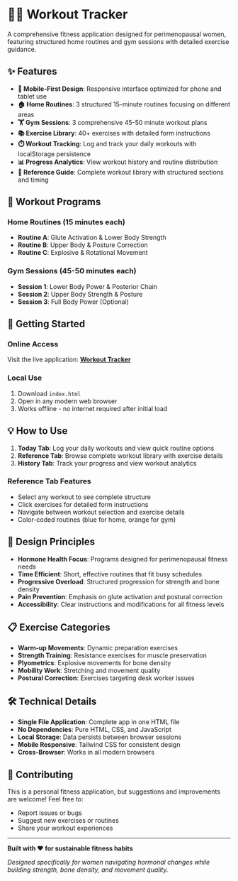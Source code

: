 # 🏋️‍♀️ Workout Tracker

A comprehensive fitness application designed for perimenopausal women, featuring structured home routines and gym sessions with detailed exercise guidance.

## ✨ Features

- **📱 Mobile-First Design**: Responsive interface optimized for phone and tablet use
- **🏠 Home Routines**: 3 structured 15-minute routines focusing on different areas
- **🏋️ Gym Sessions**: 3 comprehensive 45-50 minute workout plans
- **📚 Exercise Library**: 40+ exercises with detailed form instructions
- **⏱️ Workout Tracking**: Log and track your daily workouts with localStorage persistence
- **📊 Progress Analytics**: View workout history and routine distribution
- **🎯 Reference Guide**: Complete workout library with structured sections and timing

## 🎯 Workout Programs

### Home Routines (15 minutes each)
- **Routine A**: Glute Activation & Lower Body Strength
- **Routine B**: Upper Body & Posture Correction  
- **Routine C**: Explosive & Rotational Movement

### Gym Sessions (45-50 minutes each)
- **Session 1**: Lower Body Power & Posterior Chain
- **Session 2**: Upper Body Strength & Posture
- **Session 3**: Full Body Power (Optional)

## 🚀 Getting Started

### Online Access
Visit the live application: **[Workout Tracker](https://bluebells1.github.io/workout-tracker/)**

### Local Use
1. Download `index.html`
2. Open in any modern web browser
3. Works offline - no internet required after initial load

## 💡 How to Use

1. **Today Tab**: Log your daily workouts and view quick routine options
2. **Reference Tab**: Browse complete workout library with exercise details
3. **History Tab**: Track your progress and view workout analytics

### Reference Tab Features
- Select any workout to see complete structure
- Click exercises for detailed form instructions
- Navigate between workout selection and exercise details
- Color-coded routines (blue for home, orange for gym)

## 🎨 Design Principles

- **Hormone Health Focus**: Programs designed for perimenopausal fitness needs
- **Time Efficient**: Short, effective routines that fit busy schedules
- **Progressive Overload**: Structured progression for strength and bone density
- **Pain Prevention**: Emphasis on glute activation and postural correction
- **Accessibility**: Clear instructions and modifications for all fitness levels

## 📋 Exercise Categories

- **Warm-up Movements**: Dynamic preparation exercises
- **Strength Training**: Resistance exercises for muscle preservation
- **Plyometrics**: Explosive movements for bone density
- **Mobility Work**: Stretching and movement quality
- **Postural Correction**: Exercises targeting desk worker issues

## 🛠️ Technical Details

- **Single File Application**: Complete app in one HTML file
- **No Dependencies**: Pure HTML, CSS, and JavaScript
- **Local Storage**: Data persists between browser sessions
- **Mobile Responsive**: Tailwind CSS for consistent design
- **Cross-Browser**: Works in all modern browsers

## 🤝 Contributing

This is a personal fitness application, but suggestions and improvements are welcome! Feel free to:
- Report issues or bugs
- Suggest new exercises or routines
- Share your workout experiences

---

**Built with ❤️ for sustainable fitness habits**

*Designed specifically for women navigating hormonal changes while building strength, bone density, and movement quality.*